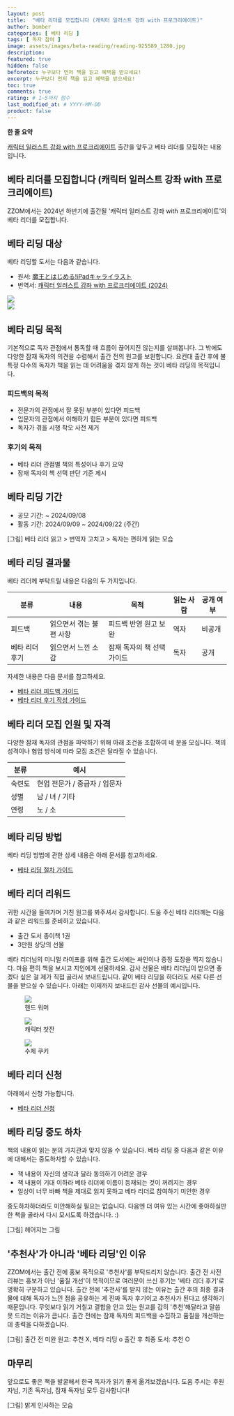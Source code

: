 ```yaml
---
layout: post
title:  "베타 리더를 모집합니다 (캐릭터 일러스트 강좌 with 프로크리에이트)"
author: bomber
categories: [ 베타 리딩 ]
tags: [ 독자 참여 ]
image: assets/images/beta-reading/reading-925589_1280.jpg
description: 
featured: true
hidden: false
beforetoc: 누구보다 먼저 책을 읽고 혜택을 받으세요!
excerpt: 누구보다 먼저 책을 읽고 혜택을 받으세요!
toc: true
comments: true
rating: # 1~5까지 점수
last_modified_at: # YYYY-MM-DD
product: false
---
```


<div class="note">
    <b>한 줄 요약</b>
    <p><a href="https://zzom.io/character-illustration-with-procreate" target="_blank">캐릭터 일러스트 강좌 with 프로크리에이트</a> 출간을 앞두고 베타 리더를 모집하는 내용입니다.</p> 
</div>

## 베타 리더를 모집합니다 (캐릭터 일러스트 강좌 with 프로크리에이트)

ZZOM에서는 2024년 하반기에 출간될 '캐릭터 일러스트 강좌 with 프로크리에이트'의 베타 리더를 모집합니다.

## 베타 리딩 대상
베타 리딩할 도서는 다음과 같습니다.

* 원서: <a href="https://amzn.asia/d/0X7CBp2" target="_blank">魔王とはじめる!iPadキャライラスト</a>
* 번역서: <a href="https://zzom.io/character-illustration-with-procreate/" target="_blank">캐릭터 일러스트 강좌 with 프로크리에이트 (2024)</a>

<div class="container">
    <div class="row">
        <div class="col ml-auto">
        <img class="small rounded" src="{{ site.baseurl }}/assets/images/beta-reading/deep-blizzard-procreate/cover-procreate-ja.png" alter="book cover ja">
        </div>
        <div class="col ml-auto">
        <img class="small rounded" src="{{ site.baseurl }}/assets/images/beta-reading/deep-blizzard-procreate/cover-procreate-ko.png" alter="book cover ko">
        </div>
    </div>
</div>

## 베타 리딩 목적
기본적으로 독자 관점에서 통독할 때 흐름이 끊어지진 않는지를 살펴봅니다. 그 밖에도 다양한 잠재 독자의 의견을 수렴해서 출간 전의 원고를 보완합니다. 요컨대 출간 후에 불특정 다수의 독자가 책을 읽는 데 어려움을 겪지 않게 하는 것이 베타 리딩의 목적입니다.

### 피드백의 목적
* 전문가의 관점에서 잘 못된 부분이 있다면 피드백
* 입문자의 관점에서 이해하기 힘든 부분이 있다면 피드백
* 독자가 겪을 시행 착오 사전 제거

### 후기의 목적
* 베타 리더 관점별 책의 특성이나 후기 요약
* 잠재 독자의 책 선택 판단 기준 제시

## 베타 리딩 기간
* 공모 기간: ~ 2024/09/08
* 활동 기간: 2024/09/09 ~ 2024/09/22 (주간)




[그림]
베타 리더 읽고 > 번역자 고치고 > 독자는 편하게 읽는 모습

## 베타 리딩 결과물

베타 리더께 부탁드릴 내용은 다음의 두 가지입니다.

| 분류 | 내용 | 목적 | 읽는 사람 | 공개 여부 | 
| - | - | - | - | - |
| 피드백 | 읽으면서 겪는 불편 사항 | 피드백 반영 원고 보완 | 역자 | 비공개 |
| 베타 리더 후기 | 읽으면서 느낀 소감 | 잠재 독자의 책 선택 가이드 | 독자 | 공개 |

자세한 내용은 다음 문서를 참고하세요.

<ul>
    <li><a href="{{ site.baseurl }}/3-beta-reading-feedback" target="_blank">베타 리더 피드백 가이드</a></li>
    <li><a href="{{ site.baseurl }}/4-beta-reading-review" target="_blank">베타 리더 후기 작성 가이드</a></li>
</ul>

## 베타 리더 모집 인원 및 자격

다양한 잠재 독자의 관점을 파악하기 위해 아래 조건을 조합하여 네 분을 모십니다. 책의 성격이나 협업 방식에 따라 모집 조건은 달라질 수 있습니다.

| 분류 | 예시 |
| - | - |
| 숙련도 | 현업 전문가 / 중급자 / 입문자 |
| 성별 | 남 / 녀 / 기타 |
| 연령 | 노 / 소 |


## 베타 리딩 방법
베타 리딩 방법에 관한 상세 내용은 아래 문서를 참고하세요.

<ul>
    <li><a href="{{ site.baseurl }}/2-beta-reading-process" target="_blank">베타 리딩 절차 가이드</a></li>
</ul>

## 베타 리더 리워드
귀한 시간을 들여가며 거친 원고를 봐주셔서 감사합니다. 도움 주신 베타 리더께는 다음과 같은 리워드를 준비하고 있습니다. 

* 출간 도서 종이책 1권
* 3만원 상당의 선물

베타 리더님의 미니멀 라이프를 위해 출간 도서에는 싸인이나 증정 도장을 찍지 않습니다. 마음 편히 책을 보시고 지인에게 선물하세요.
감사 선물은 베타 리더님이 받으면 좋겠다 싶은 걸 제가 직접 골라서 보내드립니다. 같이 베타 리딩을 하더라도 서로 다른 선물을 받으실 수 있습니다. 아래는 이제까지 보내드린 감사 선물의 예시입니다.

<div class="container">
    <div class="row">
        <div class="col ml-auto">
        <figure>
        <img class="rounded" src="{{ site.baseurl }}/assets/images/beta-reading/present/present-hand-wormer.jpg" alter="present">
        <figcaption>핸드 워머</figcaption>
        </figure>
        </div>
        <div class="col ml-auto">
        <figure>
        <img class="rounded" src="{{ site.baseurl }}/assets/images/beta-reading/present/present-tea-cup.jpg" alter="present">
        <figcaption>캐릭터 찻잔</figcaption>
        </figure>
        </div>
        <div class="col ml-auto">
        <figure>
        <img class="rounded" src="{{ site.baseurl }}/assets/images/beta-reading/present/present-cookie.jpg" alter="present">
        <figcaption>수제 쿠키</figcaption>
        </figure>
        </div>
    </div>
</div>

## 베타 리더 신청
아래에서 신청 가능합니다.
* <a href="https://forms.gle/CmTqzktYoKywpfcc6" target="_blank">베타 리더 신청</a>

## 베타 리딩 중도 하차
책의 내용이 읽는 분의 가치관과 맞지 않을 수 있습니다. 
베타 리딩 중 다음과 같은 이유에 대해서는 중도하차할 수 있습니다. 

* 책 내용이 자신의 생각과 달라 동의하기 어려운 경우
* 책 내용이 기대 이하라 베타 리더에 이름이 등재되는 것이 꺼려지는 경우
* 일상이 너무 바빠 책을 제대로 읽지 못하고 베타 리더로 참여하기 미안한 경우

중도하차하더라도 미안해하실 필요는 없습니다. 다음엔 더 여유 있는 시간에 좋아하실만한 책을 골라서 다시 모시도록 하겠습니다. :)

[그림]
헤어지는 그림

## '추천사'가 아니라 '베타 리딩'인 이유
ZZOM에서는 출간 전에 홍보 목적으로 '추천사'를 부탁드리지 않습니다. 출간 전 사전 리뷰는 홍보가 아닌 '품질 개선'이 목적이므로 여러분이 쓰신 후기는 '베타 리더 후기'로 명확히 구분하고 있습니다.
출간 전에 '추천사'를 받지 않는 이유는 출간 후의 최종 결과물에 대해 독자가 느낀 점을 공유하는 게 진짜 독자 후기이고 추천사가 된다고 생각하기 때문입니다. 무엇보다 읽기 거칠고 결함을 안고 있는 원고를 감히 '추천'해달라고 말씀 못 드리는 이유가 큽니다. 출간 전에는 잠재 독자의 피드백을 수집하고 품질을 개선하는 데 총력을 다하겠습니다.

[그림] 
출간 전 미완 원고: 추천 X, 베타 리딩 o
출간 후 최종 도서: 추천 O


## 마무리
앞으로도 좋은 책을 발굴해서 한국 독자가 읽기 좋게 옮겨보겠습니다.
도움 주시는 후원자님, 기존 독자님, 잠재 독자님 모두 감사합니다!

[그림]
밝게 인사하는 모습